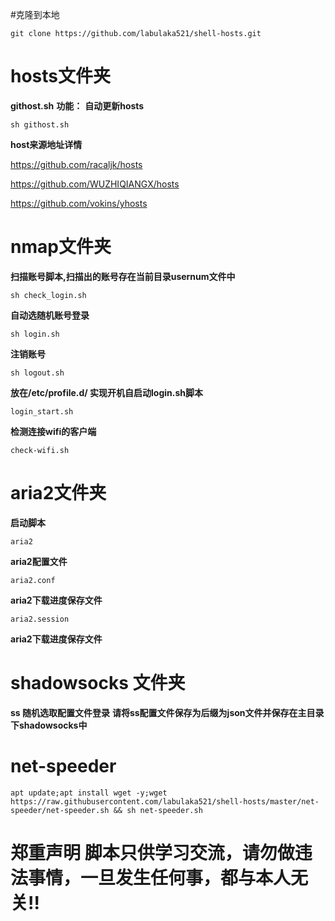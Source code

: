#克隆到本地

 `git clone https://github.com/labulaka521/shell-hosts.git`

# hosts文件夹
**githost.sh**
**功能：**  **自动更新hosts**

`sh githost.sh`


**host来源地址详情**

<https://github.com/racaljk/hosts>

<https://github.com/WUZHIQIANGX/hosts>

<https://github.com/vokins/yhosts>
# nmap文件夹

**扫描账号脚本,扫描出的账号存在当前目录usernum文件中**

`sh check_login.sh`

**自动选随机账号登录**

`sh login.sh`

 **注销账号**

`sh logout.sh`

**放在/etc/profile.d/ 实现开机自启动login.sh脚本**

`login_start.sh`

**检测连接wifi的客户端**

`check-wifi.sh`

# aria2文件夹

**启动脚本**

`aria2`

**aria2配置文件**

`aria2.conf`

**aria2下载进度保存文件**

`aria2.session`

**aria2下载进度保存文件**

# shadowsocks 文件夹
**ss 随机选取配置文件登录**
**请将ss配置文件保存为后缀为json文件并保存在主目录下shadowsocks中**
# net-speeder
`apt update;apt install wget -y;wget https://raw.githubusercontent.com/labulaka521/shell-hosts/master/net-speeder/net-speeder.sh && sh net-speeder.sh`

# 郑重声明 脚本只供学习交流，请勿做违法事情，一旦发生任何事，都与本人无关!!
